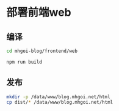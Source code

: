 # 部署前端web

## 编译

```bash
cd mhgoi-blog/frontend/web

npm run build
```

## 发布

```bash
mkdir -p /data/www/blog.mhgoi.net/html
cp dist/* /data/www/blog.mhgoi.net/html
```
